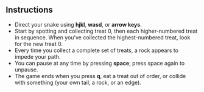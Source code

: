 Instructions
------------

 * Direct your snake using **hjkl**, **wasd**, or **arrow keys**.
 * Start by spotting and collecting treat 0, then each higher-numbered treat in
   sequence. When you've collected the highest-numbered treat, look for the new
   treat 0.
 * Every time you collect a complete set of treats, a rock appears to impede
   your path.
 * You can pause at any time by pressing **space**; press space again to
   unpause.
 * The game ends when you press **q**, eat a treat out of order, or collide
   with something (your own tail, a rock, or an edge).
